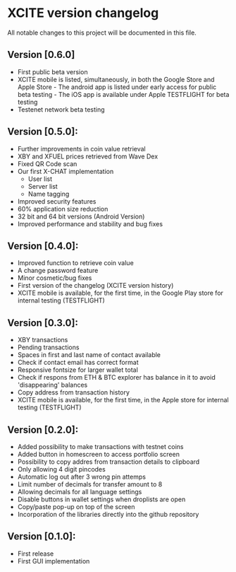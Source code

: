 # XCITE version changelog
All notable changes to this project will be documented in this file.


## Version [0.6.0]

- First public beta version
- XCITE mobile is listed, simultaneously, in both the Google Store and Apple Store
       - The android app is listed under early access for public beta testing
       - The iOS app is available under Apple TESTFLIGHT for beta testing
- Testenet network beta testing


## Version [0.5.0]:

- Further improvements in coin value retrieval
- XBY and XFUEL prices retrieved from Wave Dex
- Fixed QR Code scan
- Our first X-CHAT implementation
    - User list
    - Server list
    - Name tagging
- Improved security features
- 60% application size reduction
- 32 bit and 64 bit versions (Android Version)
- Improved performance and stability and bug fixes


## Version [0.4.0]:

- Improved function to retrieve coin value
- A change password feature
- Minor cosmetic/bug fixes
- First version of the changelog (XCITE version history)
- XCITE mobile is available, for the first time, in the Google Play store for internal testing (TESTFLIGHT)


## Version [0.3.0]:

- XBY transactions
- Pending transactions
- Spaces in first and last name of contact available
- Check if contact email has correct format
- Responsive fontsize for larger wallet total
- Check if respons from ETH & BTC explorer has balance in it to avoid 'disappearing' balances
- Copy address from transaction history
- XCITE mobile is available, for the first time, in the Apple store for internal testing (TESTFLIGHT)


## Version [0.2.0]:

- Added possibility to make transactions with testnet coins
- Added button in homescreen to access portfolio screen
- Possibility to copy addres from transaction details to clipboard
- Only allowing 4 digit pincodes
- Automatic log out after 3 wrong pin attemps
- Limit number of decimals for transfer amount to 8
- Allowing decimals for all language settings
- Disable buttons in wallet settings when droplists are open
- Copy/paste pop-up on top of the screen
- Incorporation of the libraries directly into the github repository


## Version [0.1.0]:

- First release
- First GUI implementation
